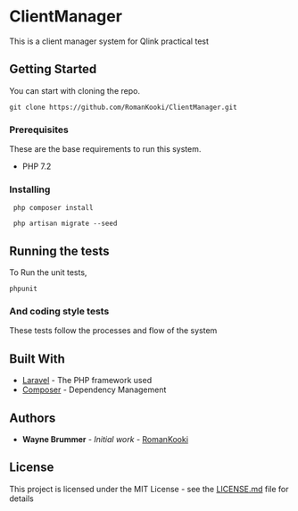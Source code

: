 # ClientManager

This is a client manager system for Qlink practical test

## Getting Started

You can start with cloning the repo.
````
git clone https://github.com/RomanKooki/ClientManager.git 
````

### Prerequisites

These are the base requirements to run this system.

- PHP 7.2


### Installing


```
 php composer install
 
 php artisan migrate --seed
```


## Running the tests

To Run the unit tests,

```
phpunit
```


### And coding style tests

These tests follow the processes and flow of the system



## Built With

* [Laravel](http://laravel.com) - The PHP framework used
* [Composer](https://composer.com/) - Dependency Management


## Authors

* **Wayne Brummer** - *Initial work* - [RomanKooki](https://github.com/RomanKooki)

## License

This project is licensed under the MIT License - see the [LICENSE.md](LICENSE.md) file for details